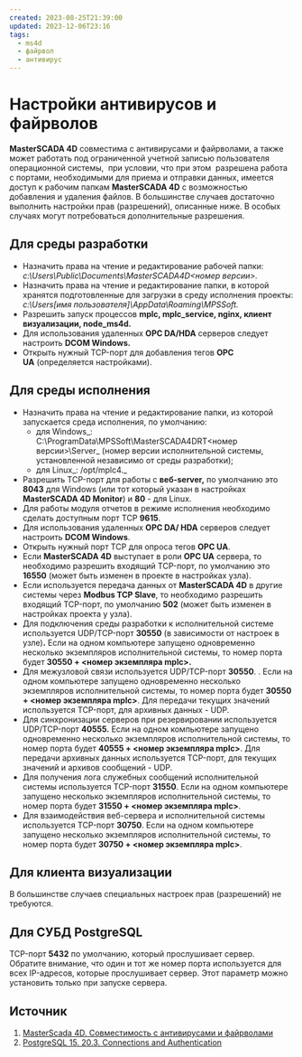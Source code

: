 ```yaml
---
created: 2023-08-25T21:39:00
updated: 2023-12-06T23:16
tags:
  - ms4d
  - файрвол
  - антивирус
---
```

# Настройки антивирусов и файрволов

**MasterSCADA 4D** совместима с антивирусами и файрволами, а также может работать под ограниченной учетной записью пользователя операционной системы,  при условии, что при этом  разрешена работа с портами, необходимыми для приема и отправки данных, имеется доступ к рабочим папкам **MasterSCADA 4D** с возможностью добавления и удаления файлов. В большинстве случаев достаточно выполнить настройки прав (разрешений), описанные ниже. В особых случаях могут потребоваться дополнительные разрешения.

## Для среды разработки

- Назначить права на чтение и редактирование рабочей папки: _c:\Users\Public\Documents\MasterSCADA4D<номер версии>\._
- Назначить права на чтение и редактирование папки, в которой хранятся подготовленные для загрузки в среду исполнения проекты: _c:\Users\[имя пользователя]\AppData\Roaming\MPSSoft\._
- Разрешить запуск процессов **mplc, mplc_service, nginx, клиент визуализации, node_ms4d.**
- Для использования удаленных **OPC DA/HDA** серверов следует настроить **DCOM Windows.**
- Открыть нужный TCP-порт для добавления тегов **OPC UA** (определяется настройками). 

## Для среды исполнения

- Назначить права на чтение и редактирование папки, из которой запускается среда исполнения, по умолчанию:
    - для Windows_: C:\ProgramData\MPSSoft\MasterSCADA4DRT<номер версии>\Server_ (номер версии исполнительной системы, установленной независимо от среды разработки);
    - для Linux_: /opt/mplc4._
- Разрешить TCP-порт для работы с **веб-server,** по умолчанию это **8043** для Windows (или тот который указан в настройках **MasterSCADA 4D Monitor**) и **80** - для Linux.
- Для работы модуля отчетов в режиме исполнения необходимо сделать доступным порт TCP **9615**.
- Для использования удаленных **OPC DA/ HDA** серверов следует настроить **DCOM Windows**.
- Открыть нужный порт TCP для опроса тегов **OPC UA**.
- Если **MasterSCADA 4D** выступает в роли **ОРС UA** сервера, то необходимо разрешить входящий TCP-порт, по умолчанию это **16550** (может быть изменен в проекте в настройках узла).
- Если используется передача данных от **MasterSCADA 4D** в другие системы через **Modbus TCP Slave**, то необходимо разрешить входящий TCP-порт, по умолчанию **502** (может быть изменен в настройках проекта у узла).
- Для подключения среды разработки к исполнительной системе используется UDP/TCP-порт **30550** (в зависимости от настроек в узле)**.** Если на одном компьютере запущено одновременно несколько экземпляров исполнительной системы, то номер порта будет **30550 + <номер экземпляра mplc>.**
- Для межузловой связи используется UDP/TCP-порт **30550**. . Если на одном компьютере запущено одновременно несколько экземпляров исполнительной системы, то номер порта будет **30550 + <номер экземпляра mplc>**. Для передачи текущих значений используется TCP-порт, для архивных данных - UDP.
- Для синхронизации серверов при резервировании используется UDP/TCP-порт **40555.** Если на одном компьютере запущено одновременно несколько экземпляров исполнительной системы, то номер порта будет **40555 + <номер экземпляра mplc>**. Для передачи архивных данных используется TCP-порт, для текущих значений и архивов сообщений - UDP.
- Для получения лога служебных сообщений исполнительной системы используется TCP-порт **31550**. Если на одном компьютере запущено несколько экземпляров исполнительной системы, то номер порта будет **31550 + <номер экземпляра mplc>**.
- Для взаимодействия веб-сервера и исполнительной системы используется TCP-порт **30750**. Если на одном компьютере запущено несколько экземпляров исполнительной системы, то номер порта будет **30750 + <номер экземпляра mplc>**.

## Для клиента визуализации

В большинстве случаев специальных настроек прав (разрешений) не требуются.

## Для СУБД PostgreSQL

TCP-порт **5432** по умолчанию, который прослушивает сервер. Обратите внимание, что один и тот же номер порта используется для всех IP-адресов, которые прослушивает сервер. Этот параметр можно установить только при запуске сервера.

## Источник

1. [MasterScada 4D. Совместимость с антивирусами и файрволами](https://support.mps-soft.ru/Help-web/index.html)
2. [PostgreSQL 15. 20.3. Connections and Authentication](https://www.postgresql.org/docs/current/runtime-config-connection.html)